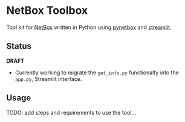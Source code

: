 # NetBox Toolbox

Tool kit for [NetBox](https://github.com/netbox-community/netbox) written in Python using [pynetbox](https://github.com/netbox-community/pynetbox) and [streamlit](https://github.com/streamlit/streamlit).

## Status

**DRAFT** 

- Currently working to migrate the `get_info.py` functionalty into the `app.py`, Streamlit interface.

## Usage

TODO: add steps and requirements to use the tool...
